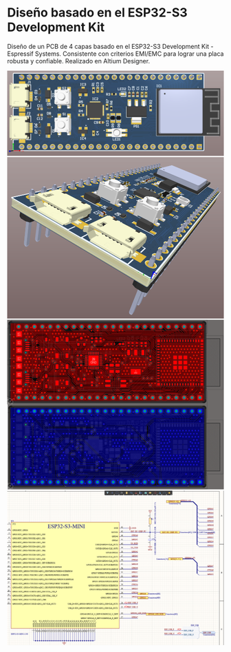 # Diseño basado en el ESP32-S3 Development Kit
Diseño de un PCB de 4 capas basado en el ESP32-S3 Development Kit - Espressif Systems. Consistente con criterios EMI/EMC para lograr una placa robusta y confiable. Realizado en Altium Designer. 

![image](01_ESP32_S3_DevKit.png) 
![image](02_ESP32_S3_DevKit.png)
![image](03_ESP32_S3_DevKit.png)
![image](04_ESP32_S3_DevKit.png)


